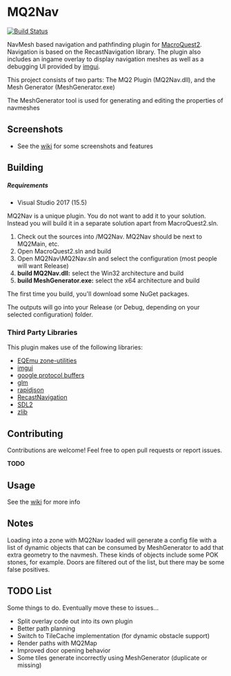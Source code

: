 MQ2Nav
======

[![Build Status](https://jenkins.mmobugs.com/buildStatus/icon?job=MQ2Nav-Release)](https://github.com/brainiac/MQ2Nav)

NavMesh based navigation and pathfinding plugin for [MacroQuest2](http://www.macroquest2.com). Navigation is based on the RecastNavigation library. The plugin also includes an ingame overlay to display navigation meshes as well as a debugging UI provided by [imgui](https://github.com/ocornut/imgui/).

This project consists of two parts: The MQ2 Plugin (MQ2Nav.dll), and the Mesh Generator (MeshGenerator.exe)

The MeshGenerator tool is used for generating and editing the properties of navmeshes

Screenshots
-----------

* See the [wiki](https://github.com/brainiac/MQ2Nav/wiki/Screenshots) for some screenshots and features


Building
--------

##### Requirements

* Visual Studio 2017 (15.5)

MQ2Nav is a unique plugin. You do not want to add it to your solution. Instead you will build it in a separate solution apart from MacroQuest2.sln.

1. Check out the sources into <your macroquest source folder>/MQ2Nav. MQ2Nav should be next to MQ2Main, etc.
2. Open MacroQuest2.sln and build
3. Open MQ2Nav\MQ2Nav.sln and select the configuration (most people will want Release)
4. **build MQ2Nav.dll:** select the Win32 architecture and build
5. **build MeshGenerator.exe:** select the x64 architecture and build

The first time you build, you'll download some NuGet packages.

The outputs will go into your Release (or Debug, depending on your selected configuration) folder.

### Third Party Libraries

This plugin makes use of the following libraries:

* [EQEmu zone-utilities](https://github.com/EQEmu/zone-utilities)
* [imgui](https://github.com/ocornut/imgui)
* [google protocol buffers](https://github.com/google/protobuf)
* [glm](http://glm.g-truc.net)
* [rapidjson](http://rapidjson.org)
* [RecastNavigation](https://github.com/recastnavigation/recastnavigation)
* [SDL2](http://libsdl.org/)
* [zlib](http://zlib.net/)


Contributing
------------

Contributions are welcome! Feel free to open pull requests or report issues.

**TODO**

Usage
-----

See the [wiki](https://github.com/brainiac/MQ2Nav/wiki) for more info

Notes
-----

Loading into a zone with MQ2Nav loaded will generate a config file with a list of dynamic objects that can be consumed by MeshGenerator to add that extra geometry to the navmesh. These kinds of objects include some POK stones, for example. Doors are filtered out of the list, but there may be some false positives.


TODO List
---------

Some things to do. Eventually move these to issues...

- Split overlay code out into its own plugin
- Better path planning
- Switch to TileCache implementation (for dynamic obstacle support)
- Render paths with MQ2Map
- Improved door opening behavior
- Some tiles generate incorrectly using MeshGenerator (duplicate or missing)
